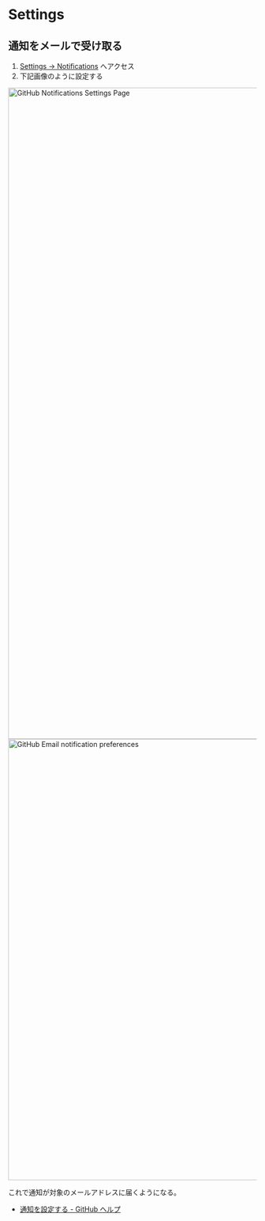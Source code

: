 # Settings



## 通知をメールで受け取る

1. [Settings -> Notifications](https://github.com/settings/notifications) へアクセス
2. 下記画像のように設定する

<img width="1317" alt="GitHub Notifications Settings Page" src="https://user-images.githubusercontent.com/30958501/84338450-0c3f1300-abd7-11ea-9737-775d1ce0136e.png">
<img width="892" alt="GitHub Email notification preferences" src="https://user-images.githubusercontent.com/30958501/84338454-106b3080-abd7-11ea-91b4-6659e1a998dd.png">

これで通知が対象のメールアドレスに届くようになる。

- [通知を設定する - GitHub ヘルプ](https://help.github.com/ja/github/managing-subscriptions-and-notifications-on-github/configuring-notifications)
